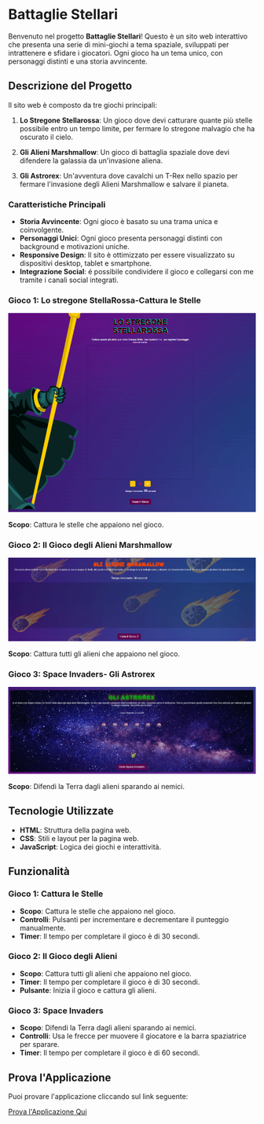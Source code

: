 # Battaglie Stellari

Benvenuto nel progetto **Battaglie Stellari**! Questo è un sito web interattivo che presenta una serie di mini-giochi a tema spaziale, sviluppati per intrattenere e sfidare i giocatori. Ogni gioco ha un tema unico, con personaggi distinti e una storia avvincente.

## Descrizione del Progetto

Il sito web è composto da tre giochi principali:

1. **Lo Stregone Stellarossa**: Un gioco dove devi catturare quante più stelle possibile entro un tempo limite, per fermare lo stregone malvagio che ha oscurato il cielo.
   
2. **Gli Alieni Marshmallow**: Un gioco di battaglia spaziale dove devi difendere la galassia da un'invasione aliena.

3. **Gli Astrorex**: Un'avventura dove cavalchi un T-Rex nello spazio per fermare l'invasione degli Alieni Marshmallow e salvare il pianeta.

### Caratteristiche Principali
- **Storia Avvincente**: Ogni gioco è basato su una trama unica e coinvolgente.
- **Personaggi Unici**: Ogni gioco presenta personaggi distinti con background e motivazioni uniche.
- **Responsive Design**: Il sito è ottimizzato per essere visualizzato su dispositivi desktop, tablet e smartphone.
- **Integrazione Social**: é possibile condividere il gioco e collegarsi con me tramite i canali social integrati.

### Gioco 1: Lo stregone StellaRossa-Cattura le Stelle

![Cattura le Stelle](assets/IMG/game1.png)

**Scopo**: Cattura le stelle che appaiono nel gioco.

### Gioco 2: Il Gioco degli Alieni Marshmallow 

![Il Gioco degli Alieni](assets/IMG/game2.webp)

**Scopo**: Cattura tutti gli alieni che appaiono nel gioco.

### Gioco 3: Space Invaders- Gli Astrorex

![Space Invaders](assets/IMG/game3.webp)

**Scopo**: Difendi la Terra dagli alieni sparando ai nemici.

## Tecnologie Utilizzate

- **HTML**: Struttura della pagina web.
- **CSS**: Stili e layout per la pagina web.
- **JavaScript**: Logica dei giochi e interattività.

## Funzionalità

### Gioco 1: Cattura le Stelle

- **Scopo**: Cattura le stelle che appaiono nel gioco.
- **Controlli**: Pulsanti per incrementare e decrementare il punteggio manualmente.
- **Timer**: Il tempo per completare il gioco è di 30 secondi.

### Gioco 2: Il Gioco degli Alieni

- **Scopo**: Cattura tutti gli alieni che appaiono nel gioco.
- **Timer**: Il tempo per completare il gioco è di 30 secondi.
- **Pulsante**: Inizia il gioco e cattura gli alieni.

### Gioco 3: Space Invaders

- **Scopo**: Difendi la Terra dagli alieni sparando ai nemici.
- **Controlli**: Usa le frecce per muovere il giocatore e la barra spaziatrice per sparare.
- **Timer**: Il tempo per completare il gioco è di 60 secondi.







## Prova l'Applicazione

Puoi provare l'applicazione cliccando sul link seguente:

[Prova l'Applicazione Qui](https://www.example.com)
